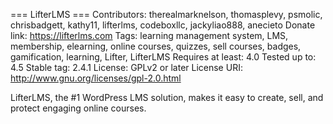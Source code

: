=== LifterLMS ===
Contributors: therealmarknelson, thomasplevy, psmolic, chrisbadgett, kathy11, lifterlms, codeboxllc, jackyliao888, anecieto
Donate link: https://lifterlms.com
Tags: learning management system, LMS, membership, elearning, online courses, quizzes, sell courses, badges, gamification, learning, Lifter, LifterLMS
Requires at least: 4.0
Tested up to: 4.5
Stable tag: 2.4.1
License: GPLv2 or later
License URI: http://www.gnu.org/licenses/gpl-2.0.html

LifterLMS, the #1 WordPress LMS solution, makes it easy to create, sell, and protect engaging online courses.
